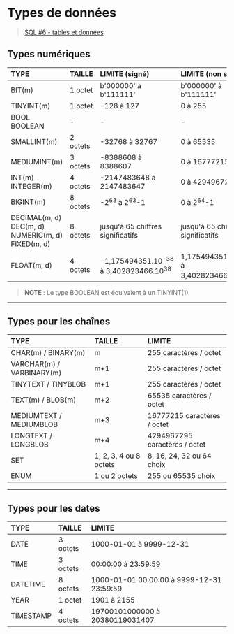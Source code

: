 # Types de données

> [SQL #6 - tables et données](https://www.youtube.com/watch?v=Y_y-RNZApmk)

## Types numériques

|TYPE|TAILLE|LIMITE (signé)|LIMITE (non signé)|
|:--|:--|:--|:--|
|BIT(m)|1 octet|b'000000' à b'111111'|b'000000' à b'111111'|
|TINYINT(m)|1 octet|-128 à 127|0 à 255|
|BOOL<br>BOOLEAN|-|-|-|
|SMALLINT(m)|2 octets|-32768 à 32767|0 à 65535|
|MEDIUMINT(m)|3 octets|-8388608 à 8388607|0 à 16777215|
|INT(m)<br>INTEGER(m)|4 octets|-2147483648 à 2147483647|0 à 4294967295|
|BIGINT(m)|8 octets|-2<sup>63</sup> à 2<sup>63</sup>-1|0 à 2<sup>64</sup>-1|
|DECIMAL(m, d)<br>DEC(m, d)<br>NUMERIC(m, d)<br>FIXED(m, d)|8 octets|jusqu'à 65 chiffres significatifs|jusqu'à 65 chiffres significatifs|
|FLOAT(m, d)|4 octets|-1,175494351.10<sup>-38</sup> à 3,402823466.10<sup>38</sup>|1,175494351.10<sup>-38</sup> à 3,402823466.10<sup>38</sup>|

> **NOTE** : Le type BOOLEAN est équivalent à un TINYINT(1)

---

## Types pour les chaînes

|TYPE|TAILLE|LIMITE|
|:--|:--|:--|
|CHAR(m) / BINARY(m)|m|255 caractères / octet|
|VARCHAR(m) / VARBINARY(m)|m+1|255 caractères / octet|
|TINYTEXT / TINYBLOB|m+1|255 caractères / octet|
|TEXT(m) / BLOB(m)|m+2|65535 caractères / octet|
|MEDIUMTEXT / MEDIUMBLOB|m+3|16777215 caractères / octet|
|LONGTEXT / LONGBLOB|m+4|4294967295 caractères / octet|
|SET|1, 2, 3, 4 ou 8 octets|8, 16, 24, 32 ou 64 choix|
|ENUM|1 ou 2 octets|255 ou 65535 choix|

---

## Types pour les dates

|TYPE|TAILLE|LIMITE|
|:--|:--|:--|
|DATE|3 octets|1000-01-01 à 9999-12-31|
|TIME|3 octets|00:00:00 à 23:59:59|
|DATETIME|8 octets|1000-01-01 00:00:00 à 9999-12-31 23:59:59|
|YEAR|1 octet|1901 à 2155|
|TIMESTAMP|4 octets|19700101000000 à 20380119031407|
